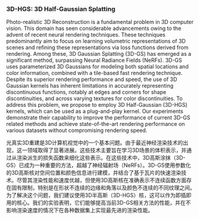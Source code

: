 ### 3D-HGS: 3D Half-Gaussian Splatting

Photo-realistic 3D Reconstruction is a fundamental problem in 3D computer vision. This domain has seen considerable advancements owing to the advent of recent neural rendering techniques. These techniques predominantly aim to focus on learning volumetric representations of 3D scenes and refining these representations via loss functions derived from rendering. Among these, 3D Gaussian Splatting (3D-GS) has emerged as a significant method, surpassing Neural Radiance Fields (NeRFs). 3D-GS uses parameterized 3D Gaussians for modeling both spatial locations and color information, combined with a tile-based fast rendering technique. Despite its superior rendering performance and speed, the use of 3D Gaussian kernels has inherent limitations in accurately representing discontinuous functions, notably at edges and corners for shape discontinuities, and across varying textures for color discontinuities. To address this problem, we propose to employ 3D Half-Gaussian (3D-HGS) kernels, which can be used as a plug-and-play kernel. Our experiments demonstrate their capability to improve the performance of current 3D-GS related methods and achieve state-of-the-art rendering performance on various datasets without compromising rendering speed.

光真实3D重建是3D计算机视觉中的一个基本问题。由于最近神经渲染技术的出现，这一领域取得了显著进展。这些技术主要旨在学习3D场景的体积表示，并通过从渲染派生的损失函数来细化这些表示。在这些技术中，3D高斯涂抹（3D-GS）已成为一种重要的方法，超越了神经辐射场（NeRFs）。3D-GS使用参数化的3D高斯核对空间位置和颜色信息进行建模，并结合了基于瓦片的快速渲染技术。尽管其渲染性能和速度优越，但使用3D高斯核在准确表示不连续函数方面存在固有限制，特别是在形状不连续的边缘和角落以及颜色不连续的不同纹理之间。为了解决这个问题，我们建议使用3D半高斯（3D-HGS）核，这可以作为即插即用的核心。我们的实验表明，它们能够提高当前3D-GS相关方法的性能，并在不影响渲染速度的情况下在各种数据集上实现最先进的渲染性能。
